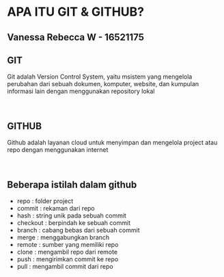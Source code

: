 # APA ITU GIT & GITHUB?
## Vanessa Rebecca W - 16521175

## GIT
<p> Git adalah Version Control System, yaitu msistem yang mengelola perubahan dari sebuah dokumen, komputer, website, dan kumpulan informasi lain dengan menggunakan repository lokal </p>

<p>&nbsp;</p>

## GITHUB
<p>Github adalah layanan cloud untuk menyimpan dan mengelola project atau repo dengan menggunakan internet</p>

<p>&nbsp;</p>

## Beberapa istilah dalam github 
<ul>
    <li>repo : folder project</li>
    <li>commit : rekaman dari repo</li>
    <li>hash : string unik pada sebuah commit</li>
    <li>checkout : berpindah ke sebuah commit</li>
    <li>branch : cabang bebas dari sebuah commit</li>
    <li>merge : menggabungkan branch</li>
    <li>remote : sumber yang memiliki repo</li>
    <li>clone : mengambil repo dari remote</li>
    <li>push : mengirimkan commit ke repo</li>
    <li>pull : mengambil commit dari repo</li>
</ul>


